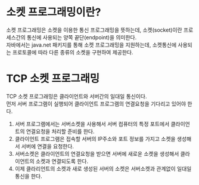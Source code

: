 # 소켓 프로그래밍이란?

소켓 프로그래밍은 소켓을 이용한 통신 프로그래밍을 뜻하는데, 소켓(socket)이란 프로세스간의 통신에 사용되는 양쪽 끝단(endpoint)을 의미한다.  
자바에서는 java.net 패키지를 통해 소켓 프로그래밍을 지원하는데, 소켓통신에 사용되는 프로토콜에 따라 다른 종류의 소켓을 구현하여 제공한다.

# TCP 소켓 프로그래밍

TCP 소켓 프로그래밍은 클라이언트와 서버간의 일대일 통신이다.  
먼저 서버 프로그램이 실행되어 클라이언트 프로그램의 연결요청을 기다리고 있어야 한다.

1. 서버 프로그램에서는 서버소켓을 사용해서 서버 컴퓨터의 특정 포트에서 클라이언트의 연결요청을 처리할 준비를 한다.
2. 클라이언트 프로그램은 접속할 서버의 IP주소와 포트 정보를 가지고 소켓을 생성해서 서버에 연결을 요청한다.
3. 서버소켓은 클라이언트의 연결요청을 받으면 서버에 새로운 소켓을 생성해서 클라이언트의 소켓과 연결되도록 한다.
4. 이제 클라리언트의 소켓과 새로 생성된 서버의 소켓은 서버소켓과 관계없이 일대일 통신을 한다.
